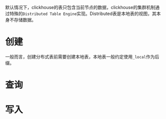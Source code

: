默认情况下，clickhouse的表只包含当前节点的数据，clickhouse的集群机制通过特殊的`Distributed Table Engine`实现。Distributed表是本地表的视图，其本身不存储数据。
# 创建

一般而言，创建分布式表前需要创建本地表，本地表一般约定使用`_local`作为后缀。

# 查询

# 写入